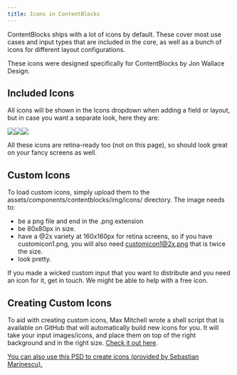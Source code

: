 ```yaml
---
title: Icons in ContentBlocks
---
```


ContentBlocks ships with a lot of icons by default. These cover most use cases and input types that are included in the core, as well as a bunch of icons for different layout configurations.

These icons were designed specifically for ContentBlocks by Jon Wallace Design.

## Included Icons

All icons will be shown in the Icons dropdown when adding a field or layout, but in case you want a separate look, here they are:

![](https://www.modmore.com/assets/uploads/2014/02/2014-02-25-13.57.04-Content_Blocks___MODX_Revolution.png)![](https://www.modmore.com/assets/uploads/2014/02/2014-02-25-13.57.31-Content_Blocks___MODX_Revolution.png)![](https://www.modmore.com/assets/uploads/2014/02/2014-02-25-13.57.49-Content_Blocks___MODX_Revolution.png)

All these icons are retina-ready too (not on this page), so should look great on your fancy screens as well.

## Custom Icons

To load custom icons, simply upload them to the assets/components/contentblocks/img/icons/ directory. The image needs to:

- be a png file and end in the .png extension
- be 80x80px in size.
- have a @2x variety at 160x160px for retina screens, so if you have customicon1.png, you will also need customicon1@2x.png that is twice the size.
- look pretty.

If you made a wicked custom input that you want to distribute and you need an icon for it, get in touch. We might be able to help with a free icon.

## Creating Custom Icons

To aid with creating custom icons, Max Mitchell wrote a shell script that is available on GitHub that will automatically build new icons for you. It will take your input images/icons, and place them on top of the right background and in the right size. [Check it out here](https://github.com/mazuhl/cb-icon-maker).

[You can also use this PSD to create icons (provided by Sebastian Marinescu).](https://assets.modmore.com/uploads/2016/02/2016-02-18-17.47.54-cb-icon_2x.psd)
